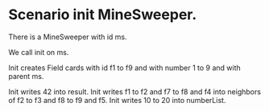 # Scenario init MineSweeper.

There is a MineSweeper with id ms. 

We call init on ms.

Init creates Field cards with id f1 to f9 
and with number 1 to 9
and with parent ms.

Init writes 42 into result. 
Init writes f1 to f2 and f7 to f8 and f4 into neighbors of f2 to f3 and f8 to f9 and f5.
Init writes 10 to 20 into numberList.

<!--We expect that ms has fields f1 to f9.-->


 